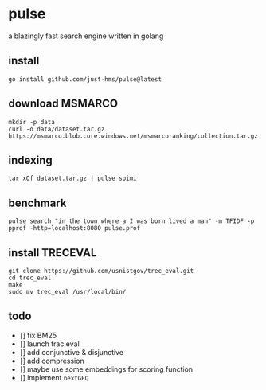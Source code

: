 # pulse

a blazingly fast search engine written in golang

## install

```shell
go install github.com/just-hms/pulse@latest
```

## download MSMARCO

```shell
mkdir -p data
curl -o data/dataset.tar.gz https://msmarco.blob.core.windows.net/msmarcoranking/collection.tar.gz
```

## indexing

```shell
tar xOf dataset.tar.gz | pulse spimi
```

## benchmark

```shell
pulse search "in the town where a I was born lived a man" -m TFIDF -p
pprof -http=localhost:8080 pulse.prof
```

## install TRECEVAL

```shell
git clone https://github.com/usnistgov/trec_eval.git
cd trec_eval
make
sudo mv trec_eval /usr/local/bin/
```

## todo

- [] fix BM25
- [] launch trac eval
- [] add conjunctive & disjunctive
- [] add compression
- [] maybe use some embeddings for scoring function
- [] implement `nextGEQ`
